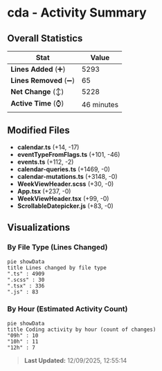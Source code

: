 # cda - Activity Summary 

## Overall Statistics

| Stat                   | Value                                                             |
| ---------------------- | ----------------------------------------------------------------- |
| **Lines Added** (➕)   | 5293                                          |
| **Lines Removed** (➖) | 65                                        |
| **Net Change** (↕)    | 5228                |
| **Active Time** (⌚)   | 46 minutes |


## Modified Files
- **calendar.ts** (+14, -17)
- **eventTypeFromFlags.ts** (+101, -46)
- **events.ts** (+112, -2)
- **calendar-queries.ts** (+1469, -0)
- **calendar-mutations.ts** (+3148, -0)
- **WeekViewHeader.scss** (+30, -0)
- **App.tsx** (+237, -0)
- **WeekViewHeader.tsx** (+99, -0)
- **ScrollableDatepicker.js** (+83, -0)

## Visualizations

### By File Type (Lines Changed)

```mermaid
pie showData
title Lines changed by file type
".ts" : 4909
".scss" : 30
".tsx" : 336
".js" : 83
```

### By Hour (Estimated Activity Count)

```mermaid
pie showData
title Coding activity by hour (count of changes)
"09h" : 10
"10h" : 11
"12h" : 7
```


> **Last Updated:** 12/09/2025, 12:55:14